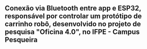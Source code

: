 ## Conexão via Bluetooth entre app e ESP32, responsável por controlar um protótipo de carrinho robô, desenvolvido no projeto de pesquisa "Oficina 4.0", no IFPE - Campus Pesqueira

